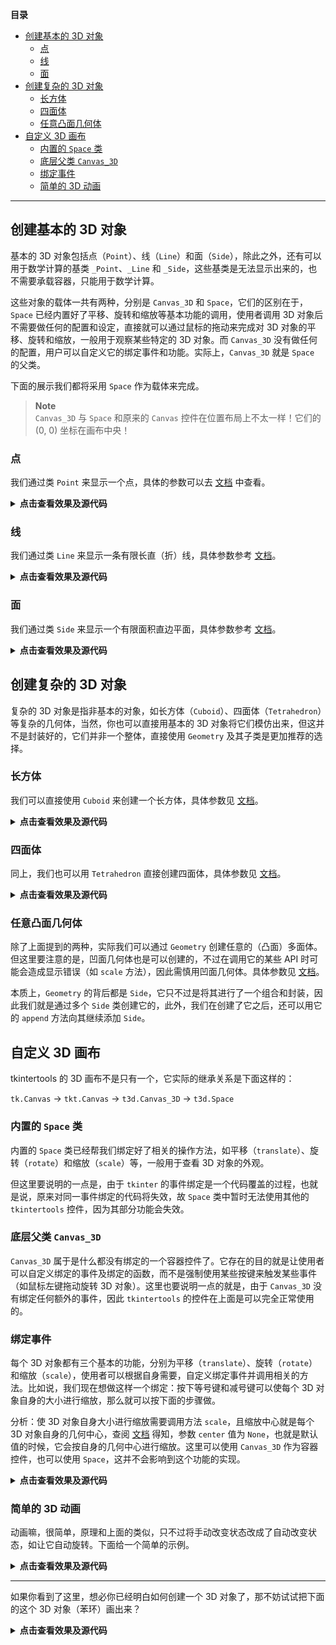 **目录**

- [创建基本的 3D 对象](#创建基本的-3d-对象)
    - [点](#点)
    - [线](#线)
    - [面](#面)
- [创建复杂的 3D 对象](#创建复杂的-3d-对象)
    - [长方体](#长方体)
    - [四面体](#四面体)
    - [任意凸面几何体](#任意凸面几何体)
- [自定义 3D 画布](#自定义-3d-画布)
    - [内置的 `Space` 类](#内置的-space-类)
    - [底层父类 `Canvas_3D`](#底层父类-canvas_3d)
    - [绑定事件](#绑定事件)
    - [简单的 3D 动画](#简单的-3d-动画)

---

## 创建基本的 3D 对象

基本的 3D 对象包括点（`Point`）、线（`Line`）和面（`Side`），除此之外，还有可以用于数学计算的基类 `_Point`、`_Line` 和 `_Side`，这些基类是无法显示出来的，也不需要承载容器，只能用于数学计算。

这些对象的载体一共有两种，分别是 `Canvas_3D` 和 `Space`，它们的区别在于，`Space` 已经内置好了平移、旋转和缩放等基本功能的调用，使用者调用 3D 对象后不需要做任何的配置和设定，直接就可以通过鼠标的拖动来完成对 3D 对象的平移、旋转和缩放，一般用于观察某些特定的 3D 对象。而 `Canvas_3D` 没有做任何的配置，用户可以自定义它的绑定事件和功能。实际上，`Canvas_3D` 就是 `Space` 的父类。

下面的展示我们都将采用 `Space` 作为载体来完成。

> **Note**  
> `Canvas_3D` 与 `Space` 和原来的 `Canvas` 控件在位置布局上不太一样！它们的 (0, 0) 坐标在画布中央！

### 点

我们通过类 `Point` 来显示一个点，具体的参数可以去 [文档](./3D%20绘图子模块) 中查看。

<details><summary><b>点击查看效果及源代码</b></summary>

**效果图**

![png](../../images/3d_point.png)

**源代码**

```python
import tkintertools as tkt  # 引入基础模块
from tkintertools import tools_3d as t3d  # 引入 3d 子模块

root = tkt.Tk('3D', 1280, 720)  # 创建窗口
space = t3d.Space(root, 1280, 720, 0, 0)  # 创建空间

for x, r in zip([-100, 0, 100], ['00', '77', 'FF']):
    for y, g in zip([-100, 0, 100], ['00', '77', 'FF']):
        for z, b in zip([-100, 0, 100], ['00', '77', 'FF']):
            t3d.Point(space, [x, y, z], fill='#'+r+g+b, size=5)  # 创建点

space.space_sort()  # 给它们的空间位置排序以正确显示
root.mainloop()  # 消息事件循环
```

</details>

### 线

我们通过类 `Line` 来显示一条有限长直（折）线，具体参数参考 [文档](./3D%20绘图子模块)。

<details><summary><b>点击查看效果及源代码</b></summary>

**效果图**

![png](../../images/3d_line.png)

**源代码**

```python
import tkintertools as tkt  # 引入基础模块
from tkintertools import tools_3d as t3d  # 引入 3d 子模块

root = tkt.Tk('3D', 1280, 720)  # 创建窗口
space = t3d.Space(root, 1280, 720, 0, 0)  # 创建空间

for x, r in zip([-100, 0, 100], ['00', '77', 'FF']):
    for y, g in zip([-100, 0, 100], ['00', '77', 'FF']):
        for z, b in zip([-100, 0, 100], ['00', '77', 'FF']):
            t3d.Line(space, [0]*3, [x, y, z], fill='#'+r+g+b, width=3)  # 创建线

space.space_sort()  # 给它们的空间位置排序以正确显示
root.mainloop()  # 消息事件循环
```

</details>

### 面

我们通过类 `Side` 来显示一个有限面积直边平面，具体参数参考 [文档](./3D%20绘图子模块)。

<details><summary><b>点击查看效果及源代码</b></summary>

**效果图**

![png](../../images/3d_side.png)

**源代码**

```python
import itertools  # 组合数支持
import math  # 数学支持
import statistics  # 计算平均数

import tkintertools as tkt  # 引入基础模块
from tkintertools import tools_3d as t3d  # 引入 3d 子模块

root = tkt.Tk('3D', 1280, 720)  # 创建窗口
space = t3d.Space(root, 1280, 720, 0, 0)  # 创建空间

m = 200*math.sqrt(50-10*math.sqrt(5))/10
n = 200*math.sqrt(50+10*math.sqrt(5))/10
points = []  # 顶点列表
dis_side = 200 * (3*math.sqrt(3)+math.sqrt(15))/12 - \
    ((math.sqrt(10+2*math.sqrt(5)))/4)  # 面到中心的距离
count, color_lst = 0, ['00', '77', 'FF']  # 颜色可能值
color = ['#%s%s%s' % (r, g, b)  # 颜色列表
         for r in color_lst for g in color_lst for b in color_lst]

for i in m, -m:
    for j in n, -n:
        points.append([0, j, i])
        points.append([i, 0, j])
        points.append([j, i, 0])

for p in itertools.combinations(points, 3):  # 所有的顶点组合
    dis = math.hypot(*[statistics.mean(c[i] for c in p) for i in range(3)])
    if math.isclose(dis, dis_side):
        t3d.Side(space, *p, fill=color[count])  # 创建面
        count += 1

space.space_sort()  # 给它们的空间位置排序以正确显示
root.mainloop()  # 消息事件循环
```

</details>

## 创建复杂的 3D 对象

复杂的 3D 对象是指非基本的对象，如长方体（`Cuboid`）、四面体（`Tetrahedron`）等复杂的几何体，当然，你也可以直接用基本的 3D 对象将它们模仿出来，但这并不是封装好的，它们并非一个整体，直接使用 `Geometry` 及其子类是更加推荐的选择。

### 长方体

我们可以直接使用 `Cuboid` 来创建一个长方体，具体参数见 [文档](./3D%20绘图子模块)。

<details><summary><b>点击查看效果及源代码</b></summary>

**效果图**

![png](../../images/3d_cuboid.png)

**源代码**

```python
import tkintertools as tkt  # 引入基础模块
from tkintertools import tools_3d as t3d  # 引入 3d 子模块

root = tkt.Tk('3D', 1280, 720)  # 创建窗口
space = t3d.Space(root, 1280, 720, 0, 0)  # 创建空间

for a in -100, 0, 100:
    for b in -100, 0, 100:
        for c in -100, 0, 100:
            t3d.Cuboid(space, a-50, b-50, c-50, 100, 100, 100,  # 创建长（正）方体
                       color_up='white', color_down='yellow', color_left='red',
                       color_right='orange', color_front='blue', color_back='green')

space.space_sort()  # 给它们的空间位置排序以正确显示
root.mainloop()  # 消息事件循环
```

</details>

### 四面体

同上，我们也可以用 `Tetrahedron` 直接创建四面体，具体参数见 [文档](./3D%20绘图子模块)。

<details><summary><b>点击查看效果及源代码</b></summary>

**效果图**

![png](../../images/3d_tetrahedron.png)

**源代码**

```python
import math  # 数学支持

import tkintertools as tkt  # 引入基础模块
from tkintertools import tools_3d as t3d  # 引入 3d 子模块

root = tkt.Tk('3D', 1280, 720)  # 创建窗口
space = t3d.Space(root, 1280, 720, 0, 0)  # 创建空间

# 创建两个（正）四面体
t3d.Tetrahedron(space, [-100, 0, 0+10], [50, 50*math.sqrt(3), 0+10],
                [50, -50*math.sqrt(3), 0+10], [0, 0, 100*math.sqrt(2)+10],
                colors=['red', 'yellow', 'blue', 'green'])
t3d.Tetrahedron(space, [-100, 0, 0-10], [50, 50*math.sqrt(3), 0-10],
                [50, -50*math.sqrt(3), 0-10], [0, 0, -100*math.sqrt(2)-10],
                colors=['red', 'yellow', 'blue', 'green'])

space.space_sort()  # 给它们的空间位置排序以正确显示
root.mainloop()  # 消息事件循环
```

</details>

### 任意凸面几何体

除了上面提到的两种，实际我们可以通过 `Geometry` 创建任意的（凸面）多面体。但这里要注意的是，凹面几何体也是可以创建的，不过在调用它的某些 API 时可能会造成显示错误（如 `scale` 方法），因此需慎用凹面几何体。具体参数见 [文档](./3D%20绘图子模块)。

本质上，`Geometry` 的背后都是 `Side`，它只不过是将其进行了一个组合和封装，因此我们就是通过多个 `Side` 类创建它的，此外，我们在创建了它之后，还可以用它的 `append` 方法向其继续添加 `Side`。

## 自定义 3D 画布

tkintertools 的 3D 画布不是只有一个，它实际的继承关系是下面这样的：

`tk.Canvas` -> `tkt.Canvas` -> `t3d.Canvas_3D` -> `t3d.Space`

### 内置的 `Space` 类

内置的 `Space` 类已经帮我们绑定好了相关的操作方法，如平移（`translate`）、旋转（`rotate`）和缩放（`scale`）等，一般用于查看 3D 对象的外观。

但这里要说明的一点是，由于 `tkinter` 的事件绑定是一个代码覆盖的过程，也就是说，原来对同一事件绑定的代码将失效，故 `Space` 类中暂时无法使用其他的 `tkintertools` 控件，因为其部分功能会失效。

### 底层父类 `Canvas_3D`

`Canvas_3D` 属于是什么都没有绑定的一个容器控件了。它存在的目的就是让使用者可以自定义绑定的事件及绑定的函数，而不是强制使用某些按键来触发某些事件（如鼠标左键拖动旋转 3D 对象）。这里也要说明一点的就是，由于 `Canvas_3D` 没有绑定任何额外的事件，因此 `tkintertools` 的控件在上面是可以完全正常使用的。

### 绑定事件

每个 3D 对象都有三个基本的功能，分别为平移（`translate`）、旋转（`rotate`）和缩放（`scale`），使用者可以根据自身需要，自定义绑定事件并调用相关的方法。比如说，我们现在想做这样一个绑定：按下等号键和减号键可以使每个 3D 对象自身的大小进行缩放，那么就可以按下面的步骤做。

分析：使 3D 对象自身大小进行缩放需要调用方法 `scale`，且缩放中心就是每个 3D 对象自身的几何中心，查阅 [文档]((./3D%20绘图子模块)) 得知，参数 `center` 值为 `None`，也就是默认值的时候，它会按自身的几何中心进行缩放。这里可以使用 `Canvas_3D` 作为容器控件，也可以使用 `Space`，这并不会影响到这个功能的实现。

<details><summary><b>点击查看效果及源代码</b></summary>

**效果图**

![png](../../images/3d_bind.png)

**源代码**

```python
import tkintertools as tkt  # 引入基础模块
from tkintertools import tools_3d as t3d  # 引入 3d 子模块

root = tkt.Tk('3D', 1280, 720)  # 创建窗口
space = t3d.Space(root, 1280, 720, 0, 0)  # 创建空间

for a in -100, 0, 100:
    for b in -100, 0, 100:
        for c in -100, 0, 100:
            t3d.Cuboid(space, a-50, b-50, c-50, 100, 100, 100,  # 创建正方体
                       color_up='white', color_down='yellow', color_left='red',
                       color_right='orange', color_front='blue', color_back='green')
space.space_sort()  # 空间位置排序，以正确显示


def scale(event):
    """ 缩放事件 """
    k = 1.05 if event.keysym == 'equal' else 0.95 if event.keysym == 'minus' else 1  # 缩放比率
    for geo in space.geos():  # 遍历所有的几何体（不包括基本 3D 对象）
        geo.scale(k, k, k)  # 缩放
        geo.update()  # 更新改对象的实际画面
    space.space_sort()  # 空间前后位置排序


root.bind('<Key-equal>', scale)  # 绑定等号按键
root.bind('<Key-minus>', scale)  # 绑定减号按键
root.mainloop()  # 消息事件循环
```

</details>

### 简单的 3D 动画

动画嘛，很简单，原理和上面的类似，只不过将手动改变状态改成了自动改变状态，如让它自动旋转。下面给一个简单的示例。

<details><summary><b>点击查看效果及源代码</b></summary>

**效果图**

![gif](../../images/3d_animation.gif)

**源代码**

```python
import math  # 数学支持

import tkintertools as tkt  # 引入基础模块
from tkintertools import tools_3d as t3d  # 引入 3d 子模块

root = tkt.Tk('3D', 1280, 720)  # 创建窗口
space = t3d.Space(root, 1280, 720, 0, 0)  # 创建空间

# 创建两个（正）四面体
t1 = t3d.Tetrahedron(
    space, [-100, 0, 0+10], [50, 50*math.sqrt(3), 0+10],
    [50, -50*math.sqrt(3), 0+10], [0, 0, 100*math.sqrt(2)+10],
    colors=['red', 'yellow', 'blue', 'green'])
t2 = t3d.Tetrahedron(
    space, [-100, 0, 0-10], [50, 50*math.sqrt(3), 0-10],
    [50, -50*math.sqrt(3), 0-10], [0, 0, -100*math.sqrt(2)-10],
    colors=['red', 'yellow', 'blue', 'green'])


def spin():
    """ 自动旋转 """
    t1.rotate(dz=0.01)
    t2.rotate(dz=0.01)


def floating(value):
    """ 上下浮动 """
    t1.translate(dz=math.sin(value))
    t2.translate(dz=math.sin(value))


def animation(value=0):
    """ 形成动画 """
    spin()
    floating(value)
    space.space_sort()  # 给它们的空间位置排序以正确显示
    t1.update()
    t2.update()
    space.after(10, animation, value+math.pi/60)


animation()
root.mainloop()  # 消息事件循环
```

</details>

---

如果你看到了这里，想必你已经明白如何创建一个 3D 对象了，那不妨试试把下面的这个 3D 对象（苯环）画出来？

<details><summary><b>点击查看效果及源代码</b></summary>

**效果图**

![png](../../images/3d_test.png)

**源代码**

```python
import math  # 数学支持

import tkintertools as tkt  # 引入基础模块
from tkintertools import tools_3d as t3d  # 引入 3d 子模块

root = tkt.Tk('3D', 1280, 720)  # 创建窗口
space = t3d.Space(root, 1280, 720, 0, 0)  # 创建空间
last_point = [0, 100*math.cos(-math.pi/3), 100*math.sin(-math.pi/3)]
color_lst = ['red', 'orange', 'yellow', 'green', 'blue', 'purple']
color_lst += color_lst

for i in range(6):
    rad = i*math.pi/3
    next_point = [0, 100*math.cos(rad), 100*math.sin(rad)]
    point_h2 = [0, 150*math.cos(rad), 150*math.sin(rad)]
    t3d.Line(space, last_point, next_point, width=3, fill=color_lst[i])
    t3d.Line(space, next_point, point_h2, width=3, fill=color_lst[i+1])
    t3d.Point(space, last_point, size=20, fill=color_lst[i+2])
    t3d.Point(space, point_h2, size=10, fill=color_lst[i+3])
    last_point = next_point

space.space_sort()  # 给它们的空间位置排序以正确显示
root.mainloop()  # 消息事件循环
```

</details>
